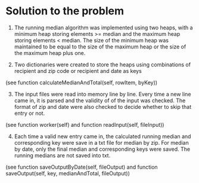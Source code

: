 # Solution to the problem
1. The running median algorithm was implemented using two heaps, with a minimum heap storing elements >= median
and the maximum heap storing elements < median. The size of the minimum heap was maintained to be equal to the size
of the maximum heap or the size of the maximum heap plus one.

2. Two dictionaries were created to store the heaps using combinations of recipient and zip code or recipient and date
as keys

(see function calculateMedianAndTotal(self, rowItem, byKey))

3. The input files were read into memory line by line. Every time a new line came in, it is parsed and the validity of
of the input was checked. The format of zip and date were also checked to decide whether to skip that entry or not.

(see function worker(self) and function readInput(self, fileInput))

4. Each time a valid new entry came in, the calculated running median and corresponding key were save in a txt file for
median by zip. For median by date, only the final median and corresponding keys were saved. The running medians are not
saved into txt.

(see function saveOutputByDate(self, fileOutput) and function saveOutput(self, key, medianAndTotal, fileOutput))


